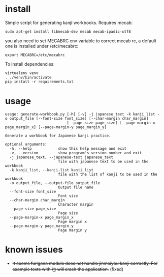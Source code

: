 # install

Simple script for generating kanji workbooks. Requires mecab:

```
sudo apt-get install libmecab-dev mecab mecab-ipadic-utf8
```

you also need to set MECABRC env variable to correct mecab rc,
a default one is installed under /etc/mecabrc:

```
export MECABRC=/etc/mecabrc
```

To install dependencies:

```
virtualenv venv
. ./venv/bin/activate
pip install -r requirements.txt
```

# usage

```
usage: generate-workbook.py [-h] [-v] -j japanese_text -k kanji_list -o output_file [--font-size font_size] [--char-margin char_margin]
                            [--page-size page_size] [--page-margin-x page_margin_x] [--page-margin-y page_margin_y]

Generate a workbook for Japanese kanji practice.

optional arguments:
  -h, --help            show this help message and exit
  -v, --version         show program's version number and exit
  -j japanese_text, --japanese-text japanese_text
                        file with japanese text to be used in the workbook
  -k kanji_list, --kanji-list kanji_list
                        file with the list of kanji to be used in the workbook
  -o output_file, --output-file output_file
                        Output file name
  --font-size font_size
                        Font size
  --char-margin char_margin
                        Character margin
  --page-size page_size
                        Page size
  --page-margin-x page_margin_x
                        Page margin x
  --page-margin-y page_margin_y
                        Page margin y
```

# known issues

- ~~It seems furigana module does not handle jinmeiyou kanji correctly. For
example texts with 也 will crash the application.~~ (fixed)

